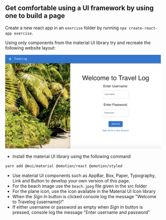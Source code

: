 ## Get comfortable using a UI framework by using one to build a page

Create a new react app in an `exercise` folder by running `npx create-react-app exercise`.

Using only components from the material UI library try and recreate the following website layout:

![Page](page.png)

* Install the material UI library using the following command
```sh
yarn add @mui/material @emotion/react @emotion/styled
```
* Use material UI components such as AppBar, Box, Paper, Typography, Link and Button to develop your own version of this page. 
* For the beach image use the `beach.jpeg` file given in the src folder
* For the plane icon, use the icon available in the Material UI Icon library
* When the *Sign In* button is clicked console log the message "Welcome to Travelog {username}!"
* If either username or password as empty when *Sign In* button is pressed, console log the message "Enter username and password"